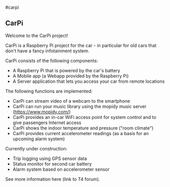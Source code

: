 #carpi

CarPi
-----

Welcome to the CarPi project!

CarPi is a Raspberry Pi project for the car - in particular for old cars that don't have a fancy infotainment system.

CarPi consists of the following components:

* A Raspberry Pi that is powered by the car's battery
* A Mobile app (a Webapp provided by the Raspberry Pi)
* A Server application that lets you access your car from remote locations

The following functions are implemented: 

* CarPi can stream video of a webcam to the smartphone
* CarPi can run your music library using the mopidy music server (https://www.mopidy.com/)
* CarPi provides an in-car WiFi access point for system control and to give passengers Internet access
* CarPi shows the indoor temperature and pressure ("room climate")
* CarPi provides current accelerometer readings (as a basis for an upcoming alarm system)

Currently under construction:

* Trip logging using GPS sensor data
* Status monitor for second car battery
* Alarm system based on accelerometer sensor

See more information here (link to T4 forum).




